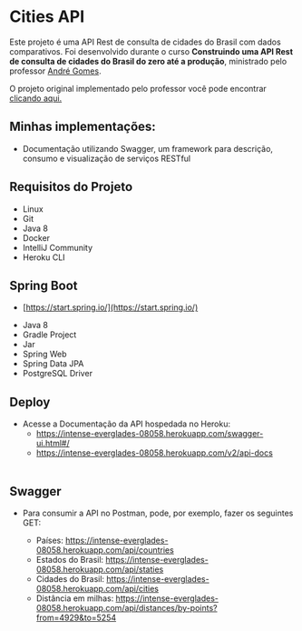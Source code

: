 # Cities API
Este projeto é uma API Rest de consulta de cidades do Brasil com dados comparativos. Foi desenvolvido durante
o curso **Construindo uma API Rest de consulta de cidades do Brasil do zero até a produção**, ministrado
pelo professor <a href="https://www.linkedin.com/in/andreluisgomes/">André Gomes</a>.

O projeto original implementado pelo professor você pode encontrar
<a href="https://github.com/andrelugomes/digital-innovation-one/tree/master/cities-api">clicando aqui.</a>

## Minhas implementações:
* Documentação utilizando Swagger, um framework para descrição, consumo e visualização de serviços RESTful

## Requisitos do Projeto

* Linux
* Git
* Java 8
* Docker
* IntelliJ Community
* Heroku CLI

## Spring Boot

* [https://start.spring.io/](https://start.spring.io/)

+ Java 8
+ Gradle Project
+ Jar
+ Spring Web
+ Spring Data JPA
+ PostgreSQL Driver

## Deploy

* Acesse a Documentação da API hospedada no Heroku: <br>
  -  https://intense-everglades-08058.herokuapp.com/swagger-ui.html#/ <br>
  -  https://intense-everglades-08058.herokuapp.com/v2/api-docs  <br> <br>

## Swagger
* Para consumir a API no Postman, pode, por exemplo, fazer os seguintes GET:

    + Países:  https://intense-everglades-08058.herokuapp.com/api/countries <br>
    + Estados do Brasil:  https://intense-everglades-08058.herokuapp.com/api/staties <br>
    + Cidades do Brasil:  https://intense-everglades-08058.herokuapp.com/api/cities <br>
    + Distância em milhas: https://intense-everglades-08058.herokuapp.com/api/distances/by-points?from=4929&to=5254

